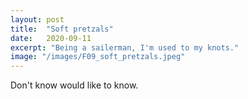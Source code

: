 ```yaml
---
layout: post
title:  "Soft pretzals"
date:   2020-09-11
excerpt: "Being a sailerman, I'm used to my knots."
image: "/images/F09_soft_pretzals.jpeg"
---
```


Don't know would like to know.

